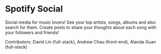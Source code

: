 # Spotify Social
Social media for music lovers! See your top artists, songs, albums and also search for them. Create posts to share your thoughts about each song with your followers and friends!

Contributors: David Lin (full-stack), Andrew Chau (front-end), Alanda Guan (full-stack)
